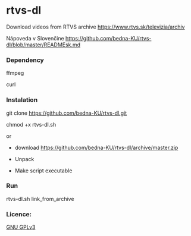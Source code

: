 # rtvs-dl

Download videos from RTVS archive
https://www.rtvs.sk/televizia/archiv

Nápoveda v Slovenčine https://github.com/bedna-KU/rtvs-dl/blob/master/READMEsk.md

### Dependency
ffmpeg

curl

### Instalation
git clone https://github.com/bedna-KU/rtvs-dl.git

chmod +x rtvs-dl.sh

or

* download https://github.com/bedna-KU/rtvs-dl/archive/master.zip

* Unpack

* Make script executable

### Run
rtvs-dl.sh link_from_archive

### Licence:
[GNU GPLv3](http://www.gnu.org/licenses/gpl-3.0.html)
